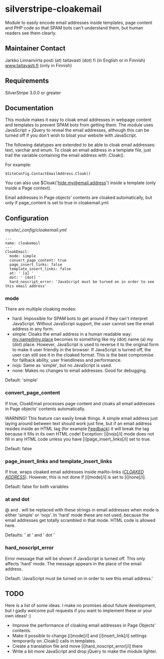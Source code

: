 silverstripe-cloakemail
=======================

Module to easily encode email addresses inside templates, page content and PHP code so that SPAM bots can't understand them, but human readers see them clearly.


## Maintainer Contact

 Jarkko Linnanvirta
 posti (at) taitavasti (dot) fi (in English or in Finnish)
 www.taitavasti.fi (only in Finnish)

## Requirements

SilverStripe 3.0.0 or greater

## Documentation

This module makes it easy to cloak email addresses in webpage content and templates to prevent SPAM bots from getting them. The module uses JavaScript + jQuery to reveal the email addresses, although this can be turned off if you don't wish to bloat your website with JavaScript.

The following datatypes are extended to be able to cloak email addresses: text, varchar and enum. To cloak an email address in a template file, just trail the variable containing the email address with .Cloak().

For example:

	$SiteConfig.ContactEmailAddress.Cloak()
	
You can also use $Cloak('hide.my@email.address') inside a template (only inside a Page context).

Email addresses in Page objects' contents are cloaked automatically, but only if page_content is set to true in cloakemail.yml.

## Configuration

*mysite/_config/cloakemail.yml*

	---
	name: cloakemail
	---
	CloakEmail:
	  mode: simple
	  convert_page_content: true
	  page_insert_links: false
	  template_insert_links: false
      at: ' [a] '
      dot: ' [dot] '
      hard_noscript_error: 'JavaScript must be turned on in order to see this email address'
	  
### mode

There are multiple cloaking modes:
 - hard: Impossible for SPAM bots to get around if they can't interpret JavaScript. Without JavaScript support, the user cannot see the email address in any form.
 - simple: Cloaks the email address in a human readable way: my.name@my.place becomes to something like my (dot) name (a) my (dot) place. However, JavaScript is used to reverse it to the original form to make it user friendly in the browser. If JavaScript is turned off, the user can still see it in the cloaked format. This is the best compromise for fallback ability, user friendliness and performance.
 - nojs: Same as 'simple', but no JavaScript is used.
 - none: Makes no changes to email addresses. Good for debugging.
 
Default: 'simple'
 
### convert_page_content

If true, CloakEmail processes page content and cloaks all email addresses in Page objects' contents automatically.

WARNING! This feature can easily break things. A simple email address just laying around between text should work just fine, but if an email address resides inside an HTML tag (for example <a href="mailto:send.mail@to.me">Feedback</a>) it will break the tag because it fills in its own HTML code! Exception: [i]nojs[/i] mode does not fill in any HTML code unless you have [i]page_insert_links[/i] set to true.

Default: false

### page_insert_links and template_insert_links

If true, wraps cloaked email addresses inside mailto-links (<a href="mailto:*CLOAKED ADDRESS*">*CLOAKED ADDRESS*</a>). However, this is not done if [i]mode[/i] is set to [i]none[/i].

Default: false for both variables

### at and dot

@ and . will be replaced with these strings in email addresses when mode is either 'simple' or 'nojs'. In 'hard' mode these are not used, because the email addresses get totally scrambled in that mode. HTML code is allowed here.

Defaults: ' at ' and ' dot '

### hard_noscript_error

Error message that will be shown if JavaScript is turned off. This only affects 'hard' mode. The message appears in the place of the email address.

Default: 'JavaScript must be turned on in order to see this email address.'

## TODO

Here is a list of some ideas. I make no promises about future development, but I gadly welcome pull requests if you want to implement these or your own ideas! :)

- Improve the performance of cloaking email addresses in Page Objects' contents.
- Make it possible to change [i]mode[/i] and [i]insert_link[/i] settings temporarily on .Cloak() calls in templates.
- Create a translation file and move [i]hard_noscript_error[/i] there
- Write a bit more JavaScript and drop jQuery to make the module lighter.

